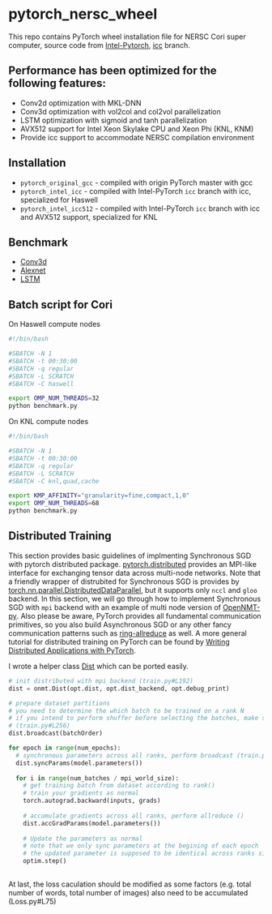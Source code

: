 # pytorch_nersc_wheel
This repo contains PyTorch wheel installation file for NERSC Cori super computer, source code from [Intel-Pytorch](https://github.com/intel/pytorch), [icc](https://github.com/intel/pytorch/tree/icc) branch.

## Performance has been optimized for the following features:
* Conv2d optimization with MKL-DNN
* Conv3d optimization with vol2col and col2vol parallelization
* LSTM optimization with sigmoid and tanh parallelization
* AVX512 support for Intel Xeon Skylake CPU and Xeon Phi (KNL, KNM)
* Provide icc support to accommodate NERSC compilation environment

## Installation
* `pytorch_original_gcc` - compiled with origin PyTorch master with gcc
* `pytorch_intel_icc` - compiled with Intel-PyTorch `icc` branch with icc, specialized for Haswell
* `pytorch_intel_icc512` - compiled with Intel-PyTorch `icc` branch with icc and AVX512 support, specialized for KNL

## Benchmark
* [Conv3d](https://github.com/MlWoo/PyTorch-benchmark)
* [Alexnet](https://github.com/mingfeima/convnet-benchmarks)
* [LSTM](https://github.com/xhzhao/pytorch-rnn-benchmark)

## Batch script for Cori
On Haswell compute nodes
```bash
#!/bin/bash

#SBATCH -N 1
#SBATCH -t 00:30:00
#SBATCH -q regular
#SBATCH -L SCRATCH
#SBATCH -C haswell

export OMP_NUM_THREADS=32
python benchmark.py
```
On KNL compute nodes
```bash
#!/bin/bash

#SBATCH -N 1
#SBATCH -t 00:30:00
#SBATCH -q regular
#SBATCH -L SCRATCH
#SBATCH -C knl,quad,cache

export KMP_AFFINITY="granularity=fine,compact,1,0"
export OMP_NUM_THREADS=68
python benchmark.py
```

## Distributed Training
This section provides basic guidelines of implmenting Synchronous SGD with pytorch distributed package. 
[pytorch.distributed](http://pytorch.org/docs/master/distributed.html) provides an MPI-like interface for exchanging tensor data across multi-node networks. Note that a friendly wrapper of distrubited for Synchronous SGD is provides by [torch.nn.parallel.DistributedDataParallel](http://pytorch.org/docs/master/nn.html#torch.nn.parallel.DistributedDataParallel), but it supports only `nccl` and `gloo` backend. 
In this section, we will go through how to implement Synchronous SGD with `mpi` backend with an example of multi node version of [OpenNMT-py](https://github.com/mingfeima/OpenNMT-py/tree/dist). Also please be aware, PyTorch provides all fundamental communication primitives, so you also build Asynchronous SGD or any other fancy communication patterns such as [ring-allreduce](http://pytorch.org/tutorials/intermediate/dist_tuto.html#our-own-ring-allreduce) as well.
A more general tutorial for distributed training on PyTorch can be found by [Writing Distributed Applications with PyTorch](http://pytorch.org/tutorials/intermediate/dist_tuto.html).

I wrote a helper class [Dist](https://github.com/mingfeima/OpenNMT-py/blob/dist/onmt/Dist.py) which can be ported easily.
```python
# init distributed with mpi backend (train.py#L192)
dist = onmt.Dist(opt.dist, opt.dist_backend, opt.debug_print)

# prepare dataset partitions
# you need to determine the which batch to be trained on a rank N
# if you intend to perform shuffer before selecting the batches, make sure the shuffled batch order is unique across all ranks
# (train.py#L256)
dist.broadcast(batchOrder)

for epoch in range(num_epochs):
  # synchronous parameters across all ranks, perform broadcast (train.py#L259)
  dist.syncParams(model.parameters())
  
  for i in range(num_batches / mpi_world_size):
    # get training batch from dataset according to rank()
    # train your gradients as normal
    torch.autograd.backward(inputs, grads)
     
    # accumulate gradients across all ranks, perform allreduce ()
    dist.accGradParams(model.parameters())
    
    # Update the parameters as normal
    # note that we only sync parameters at the begining of each epoch
    # the updated parameter is supposed to be identical across ranks since the accumulated gradient is identical
    optim.step()
  
```
At last, the loss caculation should be modified as some factors (e.g. total number of words, total number of images) also need to be accumulated (Loss.py#L75)
